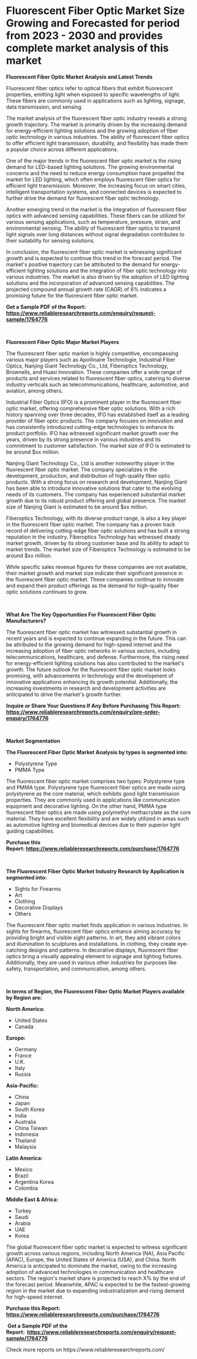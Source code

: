 <p><h1>Fluorescent Fiber Optic Market Size Growing and Forecasted for period from 2023 - 2030 and provides complete market analysis of this market</h1></p><p><strong>Fluorescent Fiber Optic Market Analysis and Latest Trends</strong></p>
<p><p>Fluorescent fiber optics refer to optical fibers that exhibit fluorescent properties, emitting light when exposed to specific wavelengths of light. These fibers are commonly used in applications such as lighting, signage, data transmission, and sensing.</p><p>The market analysis of the fluorescent fiber optic industry reveals a strong growth trajectory. The market is primarily driven by the increasing demand for energy-efficient lighting solutions and the growing adoption of fiber optic technology in various industries. The ability of fluorescent fiber optics to offer efficient light transmission, durability, and flexibility has made them a popular choice across different applications.</p><p>One of the major trends in the fluorescent fiber optic market is the rising demand for LED-based lighting solutions. The growing environmental concerns and the need to reduce energy consumption have propelled the market for LED lighting, which often employs fluorescent fiber optics for efficient light transmission. Moreover, the increasing focus on smart cities, intelligent transportation systems, and connected devices is expected to further drive the demand for fluorescent fiber optic technology.</p><p>Another emerging trend in the market is the integration of fluorescent fiber optics with advanced sensing capabilities. These fibers can be utilized for various sensing applications, such as temperature, pressure, strain, and environmental sensing. The ability of fluorescent fiber optics to transmit light signals over long distances without signal degradation contributes to their suitability for sensing solutions.</p><p>In conclusion, the fluorescent fiber optic market is witnessing significant growth and is expected to continue this trend in the forecast period. The market's positive trajectory can be attributed to the demand for energy-efficient lighting solutions and the integration of fiber optic technology into various industries. The market is also driven by the adoption of LED lighting solutions and the incorporation of advanced sensing capabilities. The projected compound annual growth rate (CAGR) of 6% indicates a promising future for the fluorescent fiber optic market.</p></p>
<p><strong>Get a Sample PDF of the Report:&nbsp; <a href="https://www.reliableresearchreports.com/enquiry/request-sample/1764776">https://www.reliableresearchreports.com/enquiry/request-sample/1764776</a></strong></p>
<p>&nbsp;</p>
<p><strong>Fluorescent Fiber Optic Major Market Players</strong></p>
<p><p>The fluorescent fiber optic market is highly competitive, encompassing various major players such as Apollinaire Technologie, Industrial Fiber Optics, Nanjing Giant Technology Co., Ltd, Fiberoptics Technology, Brownells, and Huaxi Innovation. These companies offer a wide range of products and services related to fluorescent fiber optics, catering to diverse industry verticals such as telecommunications, healthcare, automotive, and aviation, among others.</p><p>Industrial Fiber Optics (IFO) is a prominent player in the fluorescent fiber optic market, offering comprehensive fiber optic solutions. With a rich history spanning over three decades, IFO has established itself as a leading provider of fiber optic products. The company focuses on innovation and has consistently introduced cutting-edge technologies to enhance its product portfolio. IFO has witnessed significant market growth over the years, driven by its strong presence in various industries and its commitment to customer satisfaction. The market size of IFO is estimated to be around $xx million.</p><p>Nanjing Giant Technology Co., Ltd is another noteworthy player in the fluorescent fiber optic market. The company specializes in the development, production, and distribution of high-quality fiber optic products. With a strong focus on research and development, Nanjing Giant has been able to introduce innovative solutions that cater to the evolving needs of its customers. The company has experienced substantial market growth due to its robust product offering and global presence. The market size of Nanjing Giant is estimated to be around $xx million.</p><p>Fiberoptics Technology, with its diverse product range, is also a key player in the fluorescent fiber optic market. The company has a proven track record of delivering cutting-edge fiber optic solutions and has built a strong reputation in the industry. Fiberoptics Technology has witnessed steady market growth, driven by its strong customer base and its ability to adapt to market trends. The market size of Fiberoptics Technology is estimated to be around $xx million.</p><p>While specific sales revenue figures for these companies are not available, their market growth and market size indicate their significant presence in the fluorescent fiber optic market. These companies continue to innovate and expand their product offerings as the demand for high-quality fiber optic solutions continues to grow.</p></p>
<p>&nbsp;</p>
<p><strong>What Are The Key Opportunities For Fluorescent Fiber Optic Manufacturers?</strong></p>
<p><p>The fluorescent fiber optic market has witnessed substantial growth in recent years and is expected to continue expanding in the future. This can be attributed to the growing demand for high-speed internet and the increasing adoption of fiber optic networks in various sectors, including telecommunications, healthcare, and defense. Furthermore, the rising need for energy-efficient lighting solutions has also contributed to the market's growth. The future outlook for the fluorescent fiber optic market looks promising, with advancements in technology and the development of innovative applications enhancing its growth potential. Additionally, the increasing investments in research and development activities are anticipated to drive the market's growth further.</p></p>
<p><strong>Inquire or Share Your Questions If Any Before Purchasing This Report: <a href="https://www.reliableresearchreports.com/enquiry/pre-order-enquiry/1764776">https://www.reliableresearchreports.com/enquiry/pre-order-enquiry/1764776</a></strong></p>
<p>&nbsp;</p>
<p><strong>Market Segmentation</strong></p>
<p><strong>The Fluorescent Fiber Optic Market Analysis by types is segmented into:</strong></p>
<p><ul><li>Polystyrene Type</li><li>PMMA Type</li></ul></p>
<p><p>The fluorescent fiber optic market comprises two types: Polystyrene type and PMMA type. Polystyrene type fluorescent fiber optics are made using polystyrene as the core material, which exhibits good light transmission properties. They are commonly used in applications like communication equipment and decorative lighting. On the other hand, PMMA type fluorescent fiber optics are made using polymethyl methacrylate as the core material. They have excellent flexibility and are widely utilized in areas such as automotive lighting and biomedical devices due to their superior light guiding capabilities.</p></p>
<p><strong>Purchase this Report:&nbsp;<a href="https://www.reliableresearchreports.com/purchase/1764776">https://www.reliableresearchreports.com/purchase/1764776</a></strong></p>
<p>&nbsp;</p>
<p><strong>The Fluorescent Fiber Optic Market Industry Research by Application is segmented into:</strong></p>
<p><ul><li>Sights for Firearms</li><li>Art</li><li>Clothing</li><li>Decorative Displays</li><li>Others</li></ul></p>
<p><p>The fluorescent fiber optic market finds application in various industries. In sights for firearms, fluorescent fiber optics enhance aiming accuracy by providing bright and visible sight patterns. In art, they add vibrant colors and illumination to sculptures and installations. In clothing, they create eye-catching designs and patterns. In decorative displays, fluorescent fiber optics bring a visually appealing element to signage and lighting fixtures. Additionally, they are used in various other industries for purposes like safety, transportation, and communication, among others.</p></p>
<p>&nbsp;</p>
<p><strong>In terms of Region, the Fluorescent Fiber Optic Market Players available by Region are:</strong></p>
<p>
    <p> <strong> North America: </strong>
        <ul>
            <li>United States</li>
            <li>Canada</li>
        </ul>
        </p> 
    <p> <strong> Europe: </strong>
        <ul>
            <li>Germany</li>
            <li>France</li>
            <li>U.K.</li>
            <li>Italy</li>
            <li>Russia</li>
        </ul>
        </p> 
    <p> <strong> Asia-Pacific: </strong>
        <ul>
            <li>China</li>
            <li>Japan</li>
            <li>South Korea</li>
            <li>India</li>
            <li>Australia</li>
            <li>China Taiwan</li>
            <li>Indonesia</li>
            <li>Thailand</li>
            <li>Malaysia</li>
        </ul>
        </p> 
    <p> <strong> Latin America: </strong>
        <ul>
            <li>Mexico</li>
            <li>Brazil</li>
            <li>Argentina Korea</li>
            <li>Colombia</li>
        </ul>
        </p> 
    <p> <strong> Middle East & Africa: </strong>
        <ul>
            <li>Turkey</li>
            <li>Saudi</li>
            <li>Arabia</li>
            <li>UAE</li>
            <li>Korea</li>
        </ul>
    </p>
    </p>
<p><p>The global fluorescent fiber optic market is expected to witness significant growth across various regions, including North America (NA), Asia Pacific (APAC), Europe, the United States of America (USA), and China. North America is anticipated to dominate the market, owing to the increasing adoption of advanced technologies in communication and healthcare sectors. The region's market share is projected to reach X% by the end of the forecast period. Meanwhile, APAC is expected to be the fastest-growing region in the market due to expanding industrialization and rising demand for high-speed internet.</p></p>
<p><strong>Purchase this Report: <a href="https://www.reliableresearchreports.com/purchase/1764776">https://www.reliableresearchreports.com/purchase/1764776</a></strong></p>
<p>&nbsp;<strong>Get a Sample PDF of the Report:&nbsp;&nbsp;<a href="https://www.reliableresearchreports.com/enquiry/request-sample/1764776">https://www.reliableresearchreports.com/enquiry/request-sample/1764776</a></strong></p>
<p><strong></strong></p>
<p>Check more reports on https://www.reliableresearchreports.com/</p>